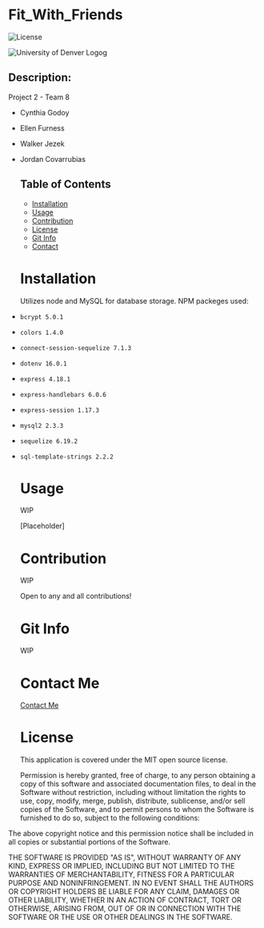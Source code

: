 # Fit_With_Friends

![License](https://img.shields.io/badge/license-MIT-brightgreen)

![University of Denver Logog](https://d92mrp7hetgfk.cloudfront.net/images/sites/misc/denver-switchup-thumbnail-a/original.png?1560210160)

## Description:

Project 2 - Team 8

- Cynthia Godoy
- Ellen Furness
- Walker Jezek
- Jordan Covarrubias

  ## Table of Contents

  - [Installation](#installation)
  - [Usage](#usage)
  - [Contribution](#contribution)
  - [License](#license)
  - [Git Info](#git-info)
  - [Contact](#contact-me)

  # Installation

  Utilizes node and MySQL for database storage.
  NPM packeges used:

-     bcrypt 5.0.1
-     colors 1.4.0
-     connect-session-sequelize 7.1.3
-     dotenv 16.0.1
-     express 4.18.1
-     express-handlebars 6.0.6
-     express-session 1.17.3
-     mysql2 2.3.3
-     sequelize 6.19.2
-     sql-template-strings 2.2.2

  # Usage

  WIP

  [Placeholder]

  # Contribution

  WIP

  Open to any and all contributions!

  # Git Info

  WIP

  # Contact Me

  [Contact Me](mailto:JordanJco@gmail.com)

  # License

  This application is covered under the MIT open source license.

  Permission is hereby granted, free of charge, to any person obtaining a copy of this software and associated documentation files, to deal in the Software without restriction, including without limitation the rights to use, copy, modify, merge, publish, distribute, sublicense, and/or sell copies of the Software, and to permit persons to whom the Software is furnished to do so, subject to the following conditions:

The above copyright notice and this permission notice shall be included in all copies or substantial portions of the Software.

THE SOFTWARE IS PROVIDED "AS IS", WITHOUT WARRANTY OF ANY KIND, EXPRESS OR IMPLIED, INCLUDING BUT NOT LIMITED TO THE WARRANTIES OF MERCHANTABILITY, FITNESS FOR A PARTICULAR PURPOSE AND NONINFRINGEMENT. IN NO EVENT SHALL THE AUTHORS OR COPYRIGHT HOLDERS BE LIABLE FOR ANY CLAIM, DAMAGES OR OTHER LIABILITY, WHETHER IN AN ACTION OF CONTRACT, TORT OR OTHERWISE, ARISING FROM, OUT OF OR IN CONNECTION WITH THE SOFTWARE OR THE USE OR OTHER DEALINGS IN THE SOFTWARE.
